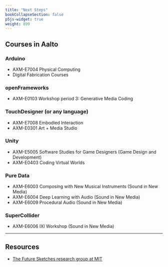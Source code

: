 ```yaml
---
title: "Next Steps"
bookCollapseSection: false
p5js-widget: true
weight: 899
---
```


## Courses in Aalto

### Arduino

- AXM-E7004 Physical Computing
- Digital Fabrication Courses

### openFrameworks

- AXM-E0103 Workshop period 3: Generative Media Coding

### TouchDesigner (or any language)

- AXM-E7008 Embodied Interaction
- AXM-E0301 Art + Media Studio

### Unity

- AXM-E5005 Software Studies for Game Designers (Game Design and Development)
- AXM-E0403 Coding Virtual Worlds

### Pure Data

- AXM-E6003 Composing with New Musical Instruments (Sound in New Media)
- AXM-E6004 Deep Learning with Audio (Sound in New Media)
- AXM-E6009 Procedural Audio (Sound in New Media)

### SuperCollider

- AXM-E6006 IXI Workshop (Sound in New Media)

---

## Resources

- [The Future Sketches research group at MIT](https://www.media.mit.edu/groups/future-sketches/overview/)